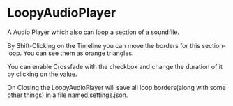 # LoopyAudioPlayer
 
A Audio Player which also can loop a section of a soundfile.

By Shift-Clicking on the Timeline you can move the borders for this section-loop. You can see them as orange triangles.

You can enable Crossfade with the checkbox and change the duration of it by clicking on the value.

On Closing the LoopyAudioPlayer will save all loop borders(along with some other things) in a file named settings.json.
